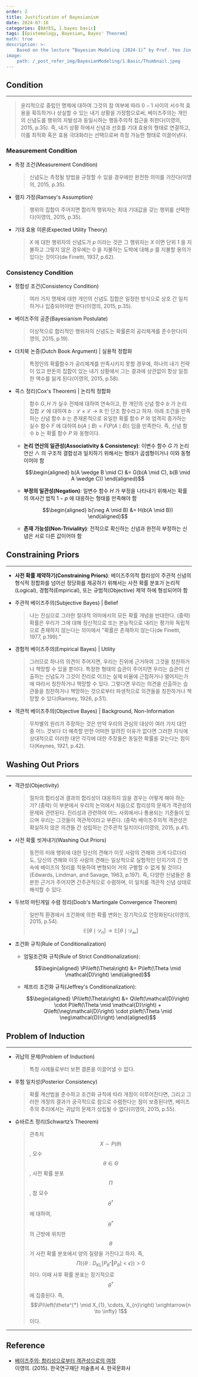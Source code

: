 ```yaml
---
order: 2
title: Justification of Bayesianism
date: 2024-07-16
categories: [BAYES, 1.bayes basic]
tags: [Epistemology, Bayesian, Bayes' Theorem]
math: true
description: >-
    Based on the lecture “Bayesian Modeling (2024-1)” by Prof. Yeo Jin Chung, Dept. of AI, Big Data & Management, College of Business Administration, Kookmin Univ.
image:
    path: /_post_refer_img/BayesianModeling/1.Basic/Thumbnail.jpeg
---
```


## Condition
-----

> 윤리적으로 중립인 명제에 대하여 그것의 참 여부에 따라 $0-1$ 사이의 서수적 효용을 획득하거나 상실할 수 있는 내기 상황을 가정함으로써, 베이즈주의는 개인의 신념도를 행위의 자발성과 동일시하는 행동주의적 접근을 취한다(이영의, 2015, p.35). 즉, 내기 상황 하에서 신념과 선호를 기대 효용의 형태로 연결하고, 이를 최적화 혹은 효용 극대화라는 선택으로써 측정 가능한 형태로 이끌어낸다.

### Measurement Condition

- 측정 조건(Measurement Condition)

    > 신념도는 측정될 방법을 규정할 수 있을 경우에만 완전한 의미를 가진다(이영의, 2015, p.35).

- 램지 가정(Ramsey's Assumption)

    > 행위의 집합이 주어지면 합리적 행위자는 최대 기대값을 갖는 행위를 선택한다(이영의, 2015, p.35).

- 기대 효용 이론(Expected Utility Theory)

    > $X$ 에 대한 행위자의 신념도가 $p$ 이라는 것은 그 행위자는 $X$ 이면 단위 $1$ 을 지불하고 그렇지 않은 경우에는 $0$ 을 지불하는 도박에 대해 $p$ 를 지불할 용의가 있다는 것이다(de Finetti, 1937, p.62).

### Consistency Condition

- 정합성 조건(Consistency Condition)

    > 여러 가지 명제에 대한 개인의 신념도 집합은 일정한 방식으로 상호 간 일치하거나 입증되어야만 한다(이영의, 2015, p.35).

- 베이즈주의 공준(Bayesianism Postulate)

    > 이상적으로 합리적인 행위자의 신념도는 확률론의 공리체계를 준수한다(이영의, 2015, p.19).

- 더치북 논증(Dutch Book Argument) \| 실용적 정합화

    > 특정인의 확률함수가 공리체계를 만족시키지 못할 경우에, 하나의 내기 전략이 있고 판돈의 집합이 있는 내기 상황에서 그는 결과에 상관없이 항상 일정한 액수를 잃게 된다(이영의, 2015, p.58).

- 콕스 정리(Cox's Theorem) \| 논리적 정합화

    > 함수 $G,H$ 가 실수 전체에 대하여 연속이고, 한 개인의 신념 함수 $b$ 가 논리 집합 $\mathcal{L}$ 에 대하여 $b:\mathcal{L} \times \mathcal{L} \to \mathbb{R}$ 인 단조 함수라고 하자. 아래 조건을 만족하는 신념 함수 $b$ 는 존재론적으로 유일한 확률 함수 $P$ 와 엄격히 증가하는 실수 함수 $F$ 에 대하여 $b(A \mid B) = F(P(A \mid B))$ 임을 만족한다. 즉, 신념 함수 $b$ 는 확률 함수 $P$ 와 동형이다.

    - **논리 연산의 일관성(Associativity & Consistency)**: 이변수 함수 $G$ 가 논리 연산 $\wedge$ 의 구조적 결합성과 일치하기 위해서는 형태가 곱셈형이거나 이와 동형이어야 함

        $$\begin{aligned}
        b(A \wedge B \mid C)
        &= G(b(A \mid C), b(B \mid A \wedge C))
        \end{aligned}$$

    - **부정의 일관성(Negation)**: 일변수 함수 $H$ 가 부정을 나타내기 위해서는 확률의 여사건 법칙 $1-p$ 에 대응하는 형태를 만족해야 함

        $$\begin{aligned}
        b(\neg A \mid B)
        &= H(b(A \mid B))
        \end{aligned}$$

    - **존재 가능성(Non-Triviality)**: 전적으로 확신하는 신념과 완전히 부정하는 신념은 서로 다른 값이어야 함

## Constraining Priors
-----

- **사전 확률 제약하기(Constraining Priors)**: 베이즈주의적 합리성이 주관적 신념의 형식적 정합화를 넘어선 정당화를 제공하기 위해서는 사전 확률 분포가 논리적(Logical), 경험적(Empirical), 또는 규범적(Objective) 제약 하에 형성되어야 함

- 주관적 베이즈주의(Subjective Bayes) \| Belief

    > 나는 진심으로 그러한 절대적 의미에서의 모든 확률 개념을 반대한다. (중략) 확률은 우리가 그에 대해 정신적으로 또는 본능적으로 내리는 평가와 독립적으로 존재하지 않는다는 의미에서 "확률은 존재하지 않는다(de Finetti, 1977, p.199)."

- 경험적 베이즈주의(Empirical Bayes) \| Utility

    > 그러므로 하나의 의견이 주어지면, 우리는 진위에 근거하여 그것을 칭찬하거나 책망할 수 있을 뿐이다. 특정한 형태의 습관이 주어지면 우리는 습관이 산출하는 신념도가 그것이 진리로 이끄는 실제 비율에 근접하거나 멀어지는가에 따라서 칭찬하거나 책망할 수 있다. 그렇다면 우리는 의견을 산출하는 습관들을 칭찬하거나 책망하는 것으로부터 파생적으로 의견들을 칭찬하거나 책망할 수 있다(Ramsey, 1926, p.51).

- 객관적 베이즈주의(Objective Bayes) \| Background, Non-Information

    > 무차별의 원리가 주장하는 것은 만약 우리의 관심의 대상이 여러 가지 대안 중 어느 것보다 더 예측할 만한 어떠한 알려진 이유가 없다면 그러한 지식에 상대적으로 이러한 대안 각각에 대한 주장들은 동일한 확률을 갖는다는 점이다(Keynes, 1921, p.42).

## Washing Out Priors
-----

- 객관성(Objectivity)

    > 절차의 합리성과 결과의 합리성이 대응하지 않을 경우는 어떻게 해야 하는가? (중략) 이 부분에서 우리의 논의에서 처음으로 합리성의 문제가 객관성의 문제와 관련된다. 진리성과 관련하여 어느 사회에서나 통용되는 기준들이 있으며 우리는 그것들이 객관적이라고 부른다. (중략) 베이즈주의적 객관성은 확실하지 않은 의견들 간 성립하는 간주관적 일치이다(이영의, 2015, p.41).

- 사전 확률 씻겨내기(Washing Out Priors)

    > 동전의 미래 행위에 대한 당신의 견해가 이웃 사람의 견해와 크게 다르더라도, 당신의 견해와 이웃 사람의 견해는 일상적으로 실험적인 던지기의 긴 연속에 베이즈의 정리를 적용하여 변형되어 거의 구별할 수 없게 될 것이다(Edwards, Lindman, and Savage, 1963, p.197). 즉, 다양한 신념들은 충분한 근거가 주어지면 간주관적으로 수렴하며, 이 일치를 객관적 신념 상태로 해석할 수 있다.

- 두브의 마틴게일 수렴 정리(Doob's Martingale Convergence Theorem)

    > 일반적 환경에서 조건화에 의한 확률 변화는 장기적으로 안정화된다(이영의, 2015, p.54). <br> $$\mathbb{E}\left[\theta \mid \mathcal{D}_{n}\right] \to \mathbb{E}\left[\theta \mid \mathcal{D}_{\infty}\right]$$

- 조건화 규칙(Rule of Conditionalization)

    - 엄밀조건화 규칙(Rule of Strict Conditionalization):

        $$\begin{aligned}
        \Pi\left(\Theta\right)
        &= P\left(\Theta \mid \mathcal{D}\right)
        \end{aligned}$$

    - 제프리 조건화 규칙(Jeffrey's Conditionalization):

        $$\begin{aligned}
        \Pi\left(\Theta\right)
        &= Q\left(\mathcal{D}\right) \cdot P\left(\Theta \mid \mathcal{D}\right) + Q\left(\neg\mathcal{D}\right) \cdot p\left(\Theta \mid \neg\mathcal{D}\right)
        \end{aligned}$$

## Problem of Induction
-----

- 귀납의 문제(Problem of Induction)

    > 특정 사례들로부터 보편 결론을 이끌어낼 수 없다.

- 후험 일치성(Posterior Consistency)

    > 확률 계산법을 준수하고 조건화 규칙에 따라 개정이 이루어진다면, 그리고 그러한 개정의 결과가 궁극적으로 참으로 수렴한다는 점이 보증된다면, 베이즈주의 추리에서는 귀납의 문제가 성립될 수 없다(이영의, 2015, p.55).

- 슈바르츠 정리(Schwartz’s Theorem)

    > 관측치 $$X \sim P(\theta)$$, 모수 $$\theta \in \Theta$$, 사전 확률 분포 $$\Pi$$, 참 모수 $$\theta^{*}$$ 에 대하여, $$\theta^{*}$$ 의 근방에 위치한 $$\theta$$ 가 사전 확률 분포에서 양의 질량을 가진다고 하자. 즉, $$\Pi\left(\{\theta : D_{KL}\left[P_{\theta^{*}} \Vert P_{\theta}\right] < \epsilon\}\right) > 0$$ 이다. 이때 사후 확률 분포는 장기적으로 $$\theta^{*}$$ 에 집중된다. 즉, $$\Pi\left(\theta^{*} \mid X_{1}, \cdots, X_{n}\right) \xrightarrow{n \to \infty} 1$$ 이다.

-----

## Reference

- [베이즈주의; 합리성으로부터 객관성으로의 여정](https://product.kyobobook.co.kr/detail/S000001052837)<br>이영의. (2015). 한국연구재단 저술총서 4. 한국문화사